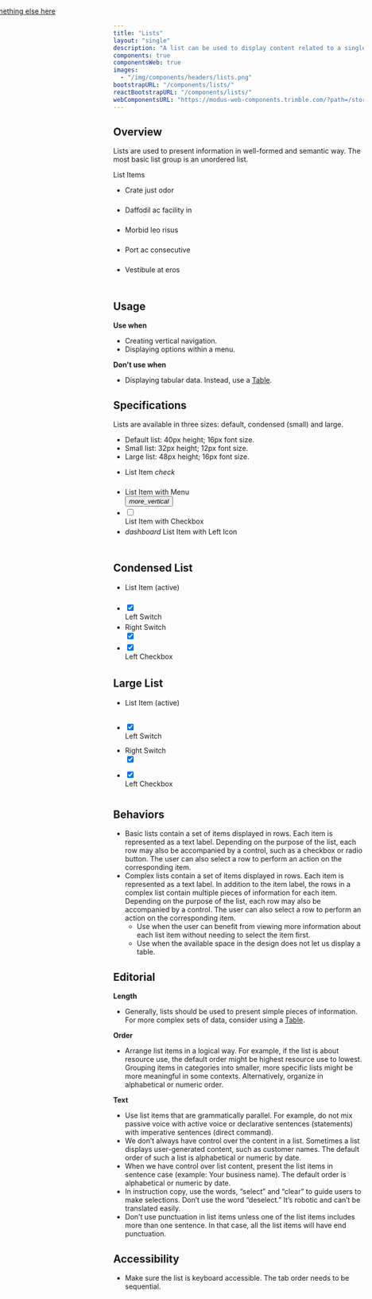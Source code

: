 ```yaml
---
title: "Lists"
layout: "single"
description: "A list can be used to display content related to a single subject."
components: true
componentsWeb: true
images:
  - "/img/components/headers/lists.png"
bootstrapURL: "/components/lists/"
reactBootstrapURL: "/components/lists/"
webComponentsURL: "https://modus-web-components.trimble.com/?path=/story/components-list--default"
---
```


<style>
.list-group .list-group-item {
  height: 40px;
  min-height: 40px;
}
.list-group-lg .list-group-item {
  height: 48px;
  min-height: 48px;
}
</style>

## Overview

Lists are used to present information in well-formed and semantic way. The most basic list group is an unordered list.

<div class="h6" id="list-items">List Items</div>
<ul class="list-group">
  <li class="list-group-item active">Crate just odor</li>
  <li class="list-group-item">Daffodil ac facility in</li>
  <li class="list-group-item">Morbid leo risus</li>
  <li class="list-group-item">Port ac consecutive</li>
  <li class="list-group-item">Vestibule at eros</li>
</ul>

## Usage

**Use when**

- Creating vertical navigation.
- Displaying options within a menu.

**Don't use when**

- Displaying tabular data. Instead, use a [Table](/components/tables/).

## Specifications

Lists are available in three sizes: default, condensed (small) and large.

- Default list: 40px height; 16px font size.
- Small list: 32px height; 12px font size.
- Large list: 48px height; 16px font size.

<div class="guide-example-block my-2 py-4 bg-light pr-5">
  <div class="guide-content-sample anatomy-display-container pr-3">
    <ul class="list-group">
      <li
        class="list-group-item list-item-right-control active anatomy-display-static"
      >
        <span>List Item</span>
        <i class="icon modus-icons">check</i>
      </li>
      <li class="list-group-item list-item-right-control">
        <span>List Item with Menu</span>
        <div class="dropdown modus-icon">
          <button
            class="btn btn-icon-only btn-text-dark rounded-circle"
            type="button"
            data-toggle="dropdown"
            aria-haspopup="true"
            aria-expanded="false"
          >
            <i class="modus-icons notranslate">more_vertical</i>
          </button>
          <div
            class="dropdown-menu dropdown-menu-right"
            x-placement="bottom-end"
            style="position: absolute; transform: translate3d(-171px, 33px, 0); top: 0; left: 0; will-change: transform;"
          >
            <a class="dropdown-item" href="#">Action</a>
            <a class="dropdown-item" href="#">Another action</a>
            <a class="dropdown-item" href="#">Something else here</a>
          </div>
        </div>
      </li>
      <li class="list-group-item list-item-left-control">
        <div class="custom-control custom-checkbox">
          <input
            type="checkbox"
            class="custom-control-input"
            id="listCheckbox"
            name="example1"
          />
          <label class="custom-control-label" for="listCheckbox"></label>
        </div>
        <span class="anatomy-display-static" data-anatomy-colors="false"
          >List Item with Checkbox</span
        >
      </li>
      <li class="list-group-item list-item-left-control">
        <i class="icon modus-icons">dashboard</i>
        <span>List Item with Left Icon</span>
      </li>
    </ul>
  </div>
</div>

## Condensed List

<ul class="list-group list-group-sm">
  <li class="list-group-item active">List Item (active)</li>
  <li class="list-group-item list-item-left-control">
    <div class="custom-control custom-switch custom-control-inline">
      <input type="checkbox" checked class="custom-control-input" id="listSwitch-sm">
      <label class="custom-control-label" for="listSwitch-sm"></label>
    </div>
    <span>Left Switch</span>
  </li>
  <li class="list-group-item list-item-right-control">
    <span>Right Switch</span>
    <div class="custom-control custom-switch custom-control-inline">
      <input type="checkbox" checked class="custom-control-input" id="listSwitch-sm2">
      <label class="custom-control-label" for="listSwitch-sm2"></label>
    </div>
  </li>
  <li class="list-group-item list-item-left-control">
    <div class="custom-control custom-checkbox">
      <input type="checkbox" checked class="custom-control-input" id="customCheck-sm3">
      <label class="custom-control-label" for="customCheck-sm3"></label>
    </div>
    <span>Left Checkbox</span>
  </li>
</ul>

## Large List

<ul class="list-group list-group-lg">
  <li class="list-group-item active">List Item (active)</li>
  <li class="list-group-item list-item-left-control">
    <div class="custom-control custom-switch custom-control-inline">
      <input type="checkbox" checked class="custom-control-input" id="listSwitch-lg">
      <label class="custom-control-label" for="listSwitch-lg"></label>
    </div>
    <span>Left Switch</span>
  </li>
  <li class="list-group-item list-item-right-control">
    <span>Right Switch</span>
    <div class="custom-control custom-switch custom-control-inline">
      <input type="checkbox" checked class="custom-control-input" id="listSwitch-lg2">
      <label class="custom-control-label" for="listSwitch-lg2"></label>
    </div>
  </li>
  <li class="list-group-item list-item-left-control">
    <div class="custom-control custom-checkbox">
      <input type="checkbox" checked class="custom-control-input" id="customCheck-lg3">
      <label class="custom-control-label" for="customCheck-lg3"></label>
    </div>
    <span>Left Checkbox</span>
  </li>
</ul>

## Behaviors

- Basic lists contain a set of items displayed in rows. Each item is represented as a text label. Depending on the purpose of the list, each row may also be accompanied by a control, such as a checkbox or radio button. The user can also select a row to perform an action on the corresponding item.
- Complex lists contain a set of items displayed in rows. Each item is represented as a text label. In addition to the item label, the rows in a complex list contain multiple pieces of information for each item. Depending on the purpose of the list, each row may also be accompanied by a control. The user can also select a row to perform an action on the corresponding item.
  - Use when the user can benefit from viewing more information about each list item without needing to select the item first.
  - Use when the available space in the design does not let us display a table.

## Editorial

**Length**

- Generally, lists should be used to present simple pieces of information. For more complex sets of data, consider using a [Table](/components/tables/).

**Order**

- Arrange list items in a logical way. For example, if the list is about resource use, the default order might be highest resource use to lowest. Grouping items in categories into smaller, more specific lists might be more meaningful in some contexts. Alternatively, organize in alphabetical or numeric order.

**Text**

- Use list items that are grammatically parallel. For example, do not mix passive voice with active voice or declarative sentences (statements) with imperative sentences (direct command).
- We don’t always have control over the content in a list. Sometimes a list displays user-generated content, such as customer names. The default order of such a list is alphabetical or numeric by date.
- When we have control over list content, present the list items in sentence case (example: Your business name). The default order is alphabetical or numeric by date.
- In instruction copy, use the words, “select” and “clear” to guide users to make selections. Don’t use the word “deselect.” It’s robotic and can’t be translated easily.
- Don’t use punctuation in list items unless one of the list items includes more than one sentence. In that case, all the list items will have end punctuation.

## Accessibility

- Make sure the list is keyboard accessible. The tab order needs to be sequential.
